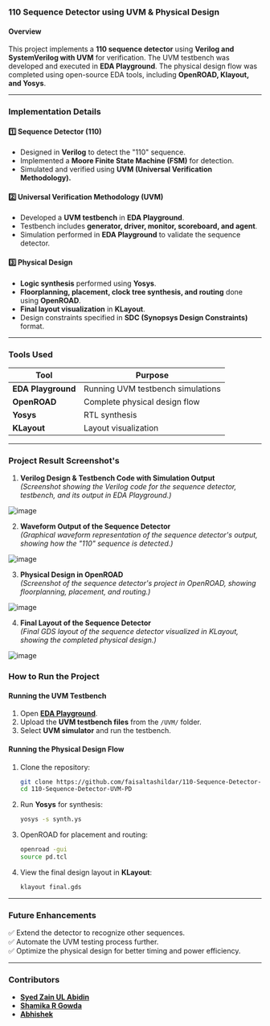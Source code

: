 ### **110 Sequence Detector using UVM & Physical Design**  

#### **Overview**  
This project implements a **110 sequence detector** using **Verilog and SystemVerilog with UVM** for verification. The UVM testbench was developed and executed in **EDA Playground**. The physical design flow was completed using open-source EDA tools, including **OpenROAD, Klayout, and Yosys**.  

---

### **Implementation Details**  

#### **1️⃣ Sequence Detector (110)**
- Designed in **Verilog** to detect the "110" sequence.  
- Implemented a **Moore Finite State Machine (FSM)** for detection.  
- Simulated and verified using **UVM (Universal Verification Methodology).**  

#### **2️⃣ Universal Verification Methodology (UVM)**
- Developed a **UVM testbench** in **EDA Playground**.  
- Testbench includes **generator, driver, monitor, scoreboard, and agent**.  
- Simulation performed in **EDA Playground** to validate the sequence detector.  

#### **3️⃣ Physical Design**
- **Logic synthesis** performed using **Yosys**.  
- **Floorplanning, placement, clock tree synthesis, and routing** done using **OpenROAD**.  
- **Final layout visualization** in **KLayout**.  
- Design constraints specified in **SDC (Synopsys Design Constraints)** format.  

---

### **Tools Used**  
| Tool          | Purpose |  
|--------------|---------|  
| **EDA Playground**  | Running UVM testbench simulations |  
| **OpenROAD**       | Complete physical design flow |  
| **Yosys**         | RTL synthesis |  
| **KLayout**       | Layout visualization |  

---
### **Project Result Screenshot's**  

1. **Verilog Design & Testbench Code with Simulation Output**  
   *(Screenshot showing the Verilog code for the sequence detector, testbench, and its output in EDA Playground.)*
   
![image](https://github.com/user-attachments/assets/880deff1-1402-4292-b7bc-c1c9e44960eb)

2. **Waveform Output of the Sequence Detector**  
   *(Graphical waveform representation of the sequence detector's output, showing how the "110" sequence is detected.)*
   
![image](https://github.com/user-attachments/assets/0f1cde94-9bdb-4ce5-a32b-1226685e009d)

3. **Physical Design in OpenROAD**  
   *(Screenshot of the sequence detector's project in OpenROAD, showing floorplanning, placement, and routing.)*
   
![image](https://github.com/user-attachments/assets/be7f588e-831a-45f8-a58d-1842dcac9e71)

4. **Final Layout of the Sequence Detector**        
   *(Final GDS layout of the sequence detector visualized in KLayout, showing the completed physical design.)*
   
![image](https://github.com/user-attachments/assets/84fc1c85-27b9-4116-9851-6065d6bc55c6)

### **How to Run the Project**  

#### **Running the UVM Testbench**  
1. Open **[EDA Playground](https://www.edaplayground.com/)**.  
2. Upload the **UVM testbench files** from the `/UVM/` folder.  
3. Select **UVM simulator** and run the testbench.  

#### **Running the Physical Design Flow**  
1. Clone the repository:  
   ```bash
   git clone https://github.com/faisaltashildar/110-Sequence-Detector-UVM-PD.git
   cd 110-Sequence-Detector-UVM-PD
   ```  
2. Run **Yosys** for synthesis:  
   ```bash
   yosys -s synth.ys
   ```  
3. OpenROAD for placement and routing:  
   ```bash
   openroad -gui
   source pd.tcl
   ```  
4. View the final design layout in **KLayout**:  
   ```bash
   klayout final.gds
   ```  

---

### **Future Enhancements**  
✅ Extend the detector to recognize other sequences.  
✅ Automate the UVM testing process further.  
✅ Optimize the physical design for better timing and power efficiency.  

---

### **Contributors**  
- **[Syed Zain UL Abidin](https://github.com/healwithtech)**
- **[Shamika R Gowda](https://github.com/shamika-Gowda)**
- **[Abhishek](https://github.com/abhishx)**  
